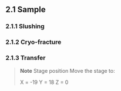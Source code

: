 ## 2.1 Sample
### 2.1.1 Slushing
### 2.1.2 Cryo-fracture
### 2.1.3 Transfer

> **Note**
> Stage position
> Move the stage to:
>
> X = -19
> Y =  18
> Z =  0

